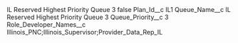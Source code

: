 <?xml version="1.0" encoding="UTF-8"?>
<CustomMetadata xmlns="http://soap.sforce.com/2006/04/metadata" xmlns:xsi="http://www.w3.org/2001/XMLSchema-instance" xmlns:xsd="http://www.w3.org/2001/XMLSchema">
    <label>IL Reserved Highest Priority Queue 3</label>
    <protected>false</protected>
    <values>
        <field>Plan_Id__c</field>
        <value xsi:type="xsd:string">IL1</value>
    </values>
    <values>
        <field>Queue_Name__c</field>
        <value xsi:type="xsd:string">IL Reserved Highest Priority Queue 3</value>
    </values>
    <values>
        <field>Queue_Priority__c</field>
        <value xsi:type="xsd:string">3</value>
    </values>
    <values>
        <field>Role_Developer_Names__c</field>
        <value xsi:type="xsd:string">Illinois_PNC;Illinois_Supervisor;Provider_Data_Rep_IL</value>
    </values>
</CustomMetadata>
